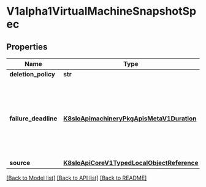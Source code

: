 # V1alpha1VirtualMachineSnapshotSpec

## Properties
Name | Type | Description | Notes
------------ | ------------- | ------------- | -------------
**deletion_policy** | **str** |  | [optional] 
**failure_deadline** | [**K8sIoApimachineryPkgApisMetaV1Duration**](K8sIoApimachineryPkgApisMetaV1Duration.md) | This time represents the number of seconds we permit the vm snapshot to take. In case we pass this deadline we mark this snapshot as failed. Defaults to DefaultFailureDeadline - 5min | [optional] 
**source** | [**K8sIoApiCoreV1TypedLocalObjectReference**](K8sIoApiCoreV1TypedLocalObjectReference.md) |  | 

[[Back to Model list]](../README.md#documentation-for-models) [[Back to API list]](../README.md#documentation-for-api-endpoints) [[Back to README]](../README.md)


